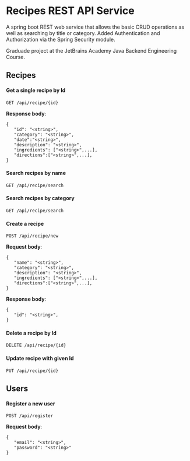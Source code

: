 # Recipes REST API Service

A spring boot REST web service that allows the basic CRUD operations as well as searching by title or category.
Added Authentication and Authorization via the Spring Security module.

Graduade project at the JetBrains Academy Java Backend Engineering Course.






## Recipes

#### Get a single recipe by Id

`GET /api/recipe/{id}`

__Response body__:
```
{
   "id": "<string>",
   "category": "<string>",
   "date":"<string>",
   "description": "<string>",
   "ingredients": ["<string>",...],
   "directions":["<string>",...],
}
```

#### Search recipes by name

`GET /api/recipe/search`

#### Search recipes by category

`GET /api/recipe/search`

#### Create a recipe

`POST /api/recipe/new`

__Request body__:
```
{
   "name": "<string>",
   "category": "<string>",
   "description": "<string>",
   "ingredients": ["<string>",...],
   "directions":["<string>",...],
}
```
__Response body__:
```
{
   "id": "<string>",
}
```

#### Delete a recipe by Id

`DELETE /api/recipe/{id}`

#### Update recipe with given Id

`PUT /api/recipe/{id}`

## Users

#### Register a new user

`POST /api/register`

__Request body__:
```
{
   "email": "<string>",
   "password": "<string>"
}
```
